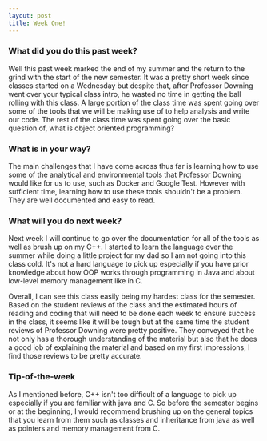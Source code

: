 ```yaml
---
layout: post
title: Week One!
---
```


### What did you do this past week?
Well this past week marked the end of my summer and the return to the grind with the start of the new semester. It was a pretty short week since classes started on a Wednesday but despite that, after Professor Downing went over your typical class intro, he wasted no time in getting the ball rolling with this class. A large portion of the class time was spent going over some of the tools that we will be making use of to help analysis and write our code. The rest of the class time was spent going over the basic question of, what is object oriented programming?

### What is in your way?
The main challenges that I have come across thus far is learning how to use some of the analytical and environmental tools that Professor Downing would like for us to use, such as Docker and Google Test. However with sufficient time, learning how to use these tools shouldn't be a problem. They are well documented and easy to read.

### What will you do next week?
Next week I will continue to go over the documentation for all of the tools as well as brush up on my C++. I started to learn the language over the summer while doing a little project for my dad so I am not going into this class cold. It's not a hard language to pick up especially if you have prior knowledge about how OOP works through programming in Java and about low-level memory management like in C.

Overall, I can see this class easily being my hardest class for the semester. Based on the student reviews of the class and the estimated hours of reading and coding that will need to be done each week to ensure success in the class, it seems like it will be tough but at the same time the student reviews of Professor Downing were pretty positive. They conveyed that he not only has a thorough understanding of the material but also that he does a good job of explaining the material and based on my first impressions, I find those reviews to be pretty accurate.

### Tip-of-the-week
As I mentioned before, C++ isn't too difficult of a language to pick up especially if you are familiar with java and C. So before the semester begins or at the beginning, I would recommend brushing up on the general topics that you learn from them such as classes and inheritance from java as well as pointers and memory management from C.
